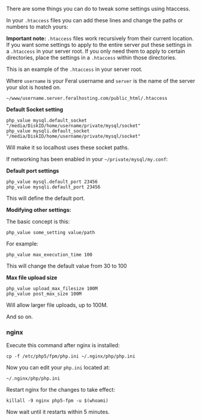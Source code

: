 
There are some things you can do to tweak some settings using htaccess.

In your `.htaccess` files you can add these lines and change the paths or numbers to match yours:

**Important note:** `.htaccess` files work recursively from their current location. If you want some settings to apply to the entire server put these settings in a `.htaccess` in your server root. If you only need them to apply to certain directories, place the settings in a `.htaccess` within those directories.

This is an example of the `.htaccess` in your server root.

Where `username` is your Feral username and `server` is the name of the server your slot is hosted on.

~~~
~/www/username.server.feralhosting.com/public_html/.htaccess
~~~

**Default Socket setting**

~~~
php_value mysql.default_socket "/media/DiskID/home/username/private/mysql/socket"
php_value mysqli.default_socket "/media/DiskID/home/username/private/mysql/socket"
~~~

Will make it so localhost uses these socket paths.

If networking has been enabled in your `~/private/mysql/my.conf`:

**Default port settings**

~~~
php_value mysql.default_port 23456
php_value mysqli.default_port 23456
~~~

This will define the default port.

**Modifying other settings:**

The basic concept is this:

~~~
php_value some_setting value/path
~~~

For example:

~~~
php_value max_execution_time 100
~~~

This will change the default value from 30 to 100

**Max file upload size**

~~~
php_value upload_max_filesize 100M
php_value post_max_size 100M
~~~

Will allow larger file uploads, up to 100M.

And so on.

### nginx

Execute this command after nginx is installed:

~~~
cp -f /etc/php5/fpm/php.ini ~/.nginx/php/php.ini
~~~

Now you can edit your `php.ini` located at:

~~~
~/.nginx/php/php.ini
~~~

Restart nginx for the changes to take effect:

~~~
killall -9 nginx php5-fpm -u $(whoami)
~~~

Now wait until it restarts within 5 minutes.




